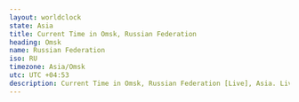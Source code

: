 ```yaml
---
layout: worldclock
state: Asia
title: Current Time in Omsk, Russian Federation
heading: Omsk
name: Russian Federation
iso: RU
timezone: Asia/Omsk
utc: UTC +04:53
description: Current Time in Omsk, Russian Federation [Live], Asia. Live update now time in Omsk, timezone Asia/Omsk, UTC +04:53, Country ISO code & Current Local Time.
---
```


